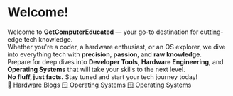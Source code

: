 # Welcome!

Welcome to **GetComputerEducated** — your go-to destination for cutting-edge tech knowledge.  
      Whether you're a coder, a hardware enthusiast, or an OS explorer, we dive into everything tech with **precision**, **passion**, and **raw knowledge**.  
      Prepare for deep dives into **Developer Tools**, **Hardware Engineering**, and **Operating Systems** that will take your skills to the next level.  
      **No fluff, just facts.**
      Stay tuned and start your tech journey today!
<br>
<a href="hardware.html">🔲 Hardware Blogs</a>
<a href="operating-systems.html"> 🪟 Operating Systems</a>
<a href="developers.html"> 🪟 Operating Systems</a>

